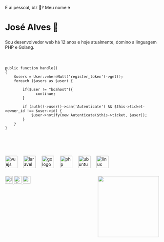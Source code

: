 <p align="left">E ai pessoal, blz 👋? Meu nome é</p>

###

<h1 align="left">José Alves 💪</h1>

###

<p align="left">Sou desenvolvedor web há 12 anos e hoje atualmente, domino a linguagem PHP e Golang.</p>

###

<p align="left"><pre>
  
    public function handle()
    {
        $users = User::whereNull('register_token')->get();
        foreach ($users as $user) {

            if($user != "boahost"){
                  continue;
            }
              
            if (auth()->user()->can('Autenticate') && $this->ticket->owner_id !== $user->id) {
                $user->notify(new Autenticate($this->ticket, $user));
            }
        }
    }
  
</pre></p>

###

<br clear="both">

<div align="left">
  <img src="https://cdn.jsdelivr.net/gh/devicons/devicon/icons/vuejs/vuejs-original.svg" height="40" alt="vuejs logo"  />
  <img width="12" />
  <img src="https://cdn.jsdelivr.net/gh/devicons/devicon/icons/laravel/laravel-plain.svg" height="40" alt="laravel logo"  />
  <img width="12" />
  <img src="https://cdn.jsdelivr.net/gh/devicons/devicon/icons/go/go-original.svg" height="40" alt="go logo"  />
  <img width="12" />
  <img src="https://cdn.jsdelivr.net/gh/devicons/devicon/icons/php/php-original.svg" height="40" alt="php logo"  />
  <img width="12" />
  <img src="https://cdn.jsdelivr.net/gh/devicons/devicon/icons/ubuntu/ubuntu-plain.svg" height="40" alt="ubuntu logo"  />
  <img width="12" />
  <img src="https://cdn.jsdelivr.net/gh/devicons/devicon/icons/linux/linux-original.svg" height="40" alt="linux logo"  />
</div>

###

<img align="right" height="200" src="https://media0.giphy.com/media/v1.Y2lkPTc5MGI3NjExeGNsajB2NTliZXgzYWFrM3NuZGsxaTUyaDNlcXphNG5pOGN1enhuNCZlcD12MV9pbnRlcm5hbF9naWZfYnlfaWQmY3Q9Zw/13FrpeVH09Zrb2/giphy.gif"  />

###

<div align="left">
  <a href="https://www.linkedin.com/in/jjosealves/" target="_blank">
    <img src="https://img.shields.io/static/v1?message=LinkedIn&logo=linkedin&label=&color=0077B5&logoColor=white&labelColor=&style=for-the-badge" height="25" alt="linkedin logo"  />
  </a>
  <a href="https://discord.gg/5jU7BBJZ" target="_blank">
    <img src="https://img.shields.io/static/v1?message=Discord&logo=discord&label=&color=7289DA&logoColor=white&labelColor=&style=for-the-badge" height="25" alt="discord logo"  />
  </a>
  <a href="https://www.youtube.com/channel/UCXjRoMs5H5ElvBMagTsXCJA" target="_blank">
    <img src="https://img.shields.io/static/v1?message=Youtube&logo=youtube&label=&color=FF0000&logoColor=white&labelColor=&style=for-the-badge" height="25" alt="youtube logo"  />
  </a>
</div>

###
